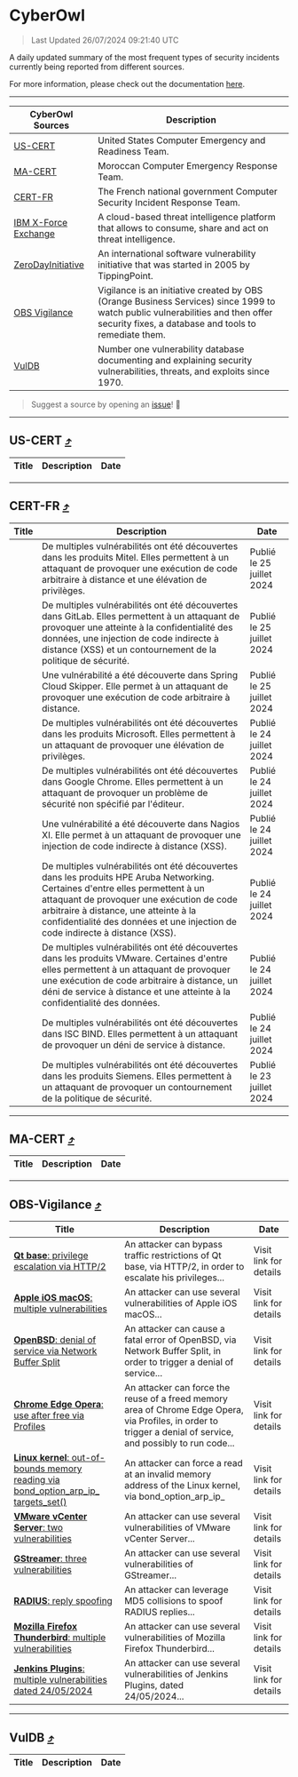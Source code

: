 
 <div id='top'></div>

# CyberOwl

 > Last Updated 26/07/2024 09:21:40 UTC
 
 A daily updated summary of the most frequent types of security incidents currently being reported from different sources.
 
 For more information, please check out the documentation [here](./docs/README.md).
 
 ---
 |CyberOwl Sources|Description|
 |---|---|
 |[US-CERT](#us-cert-arrow_heading_up)|United States Computer Emergency and Readiness Team.|
 |[MA-CERT](#ma-cert-arrow_heading_up)|Moroccan Computer Emergency Response Team.|
 |[CERT-FR](#cert-fr-arrow_heading_up)|The French national government Computer Security Incident Response Team.|
 |[IBM X-Force Exchange](#ibmcloud-arrow_heading_up)|A cloud-based threat intelligence platform that allows to consume, share and act on threat intelligence.|
 |[ZeroDayInitiative](#zerodayinitiative-arrow_heading_up)|An international software vulnerability initiative that was started in 2005 by TippingPoint.|
 |[OBS Vigilance](#obs-vigilance-arrow_heading_up)|Vigilance is an initiative created by OBS (Orange Business Services) since 1999 to watch public vulnerabilities and then offer security fixes, a database and tools to remediate them.|
 |[VulDB](#vuldb-arrow_heading_up)|Number one vulnerability database documenting and explaining security vulnerabilities, threats, and exploits since 1970.|
 
 > Suggest a source by opening an [issue](https://github.com/karimhabush/cyberowl/issues)! :raised_hands:
 ---

## US-CERT [:arrow_heading_up:](#cyberowl)

 |Title|Description|Date|
 |---|---|---|
 
 ---

## CERT-FR [:arrow_heading_up:](#cyberowl)

 |Title|Description|Date|
 |---|---|---|
 |[](https://www.cert.ssi.gouv.fr/avis/CERTFR-2024-AVI-0626/)|De multiples vulnérabilités ont été découvertes dans les produits Mitel. Elles permettent à un attaquant de provoquer une exécution de code arbitraire à distance et une élévation de privilèges.|Publié le 25 juillet 2024|
 |[](https://www.cert.ssi.gouv.fr/avis/CERTFR-2024-AVI-0625/)|De multiples vulnérabilités ont été découvertes dans GitLab. Elles permettent à un attaquant de provoquer une atteinte à la confidentialité des données, une injection de code indirecte à distance (XSS) et un contournement de la politique de sécurité.|Publié le 25 juillet 2024|
 |[](https://www.cert.ssi.gouv.fr/avis/CERTFR-2024-AVI-0624/)|Une vulnérabilité a été découverte dans Spring Cloud Skipper. Elle permet à un attaquant de provoquer une exécution de code arbitraire à distance.|Publié le 25 juillet 2024|
 |[](https://www.cert.ssi.gouv.fr/avis/CERTFR-2024-AVI-0623/)|De multiples vulnérabilités ont été découvertes dans les produits Microsoft. Elles permettent à un attaquant de provoquer une élévation de privilèges.|Publié le 24 juillet 2024|
 |[](https://www.cert.ssi.gouv.fr/avis/CERTFR-2024-AVI-0622/)|De multiples vulnérabilités ont été découvertes dans Google Chrome. Elles permettent à un attaquant de provoquer un problème de sécurité non spécifié par l'éditeur.|Publié le 24 juillet 2024|
 |[](https://www.cert.ssi.gouv.fr/avis/CERTFR-2024-AVI-0621/)|Une vulnérabilité a été découverte dans Nagios XI. Elle permet à un attaquant de provoquer une injection de code indirecte à distance (XSS).|Publié le 24 juillet 2024|
 |[](https://www.cert.ssi.gouv.fr/avis/CERTFR-2024-AVI-0620/)|De multiples vulnérabilités ont été découvertes dans les produits HPE Aruba Networking. Certaines d'entre elles permettent à un attaquant de provoquer une exécution de code arbitraire à distance, une atteinte à la confidentialité des données et une injection de code indirecte à distance (XSS).|Publié le 24 juillet 2024|
 |[](https://www.cert.ssi.gouv.fr/avis/CERTFR-2024-AVI-0619/)|De multiples vulnérabilités ont été découvertes dans les produits VMware. Certaines d'entre elles permettent à un attaquant de provoquer une exécution de code arbitraire à distance, un déni de service à distance et une atteinte à la confidentialité des données.|Publié le 24 juillet 2024|
 |[](https://www.cert.ssi.gouv.fr/avis/CERTFR-2024-AVI-0618/)|De multiples vulnérabilités ont été découvertes dans ISC BIND. Elles permettent à un attaquant de provoquer un déni de service à distance.|Publié le 24 juillet 2024|
 |[](https://www.cert.ssi.gouv.fr/avis/CERTFR-2024-AVI-0617/)|De multiples vulnérabilités ont été découvertes dans les produits Siemens. Elles permettent à un attaquant de provoquer un contournement de la politique de sécurité.|Publié le 23 juillet 2024|
 
 ---

## MA-CERT [:arrow_heading_up:](#cyberowl)

 |Title|Description|Date|
 |---|---|---|
 
 ---

## OBS-Vigilance [:arrow_heading_up:](#cyberowl)

 |Title|Description|Date|
 |---|---|---|
 |[<a href="https://vigilance.fr/vulnerability/Qt-base-privilege-escalation-via-HTTP-2-44705" class="noirorange"><b>Qt base</b>: privilege escalation via HTTP/2</a>](https://vigilance.fr/vulnerability/Qt-base-privilege-escalation-via-HTTP-2-44705)|An attacker can bypass traffic restrictions of Qt base, via HTTP/2, in order to escalate his privileges...|Visit link for details|
 |[<a href="https://vigilance.fr/vulnerability/Apple-iOS-macOS-multiple-vulnerabilities-42710" class="noirorange"><b>Apple iOS  macOS</b>: multiple vulnerabilities</a>](https://vigilance.fr/vulnerability/Apple-iOS-macOS-multiple-vulnerabilities-42710)|An attacker can use several vulnerabilities of Apple iOS  macOS...|Visit link for details|
 |[<a href="https://vigilance.fr/vulnerability/OpenBSD-denial-of-service-via-Network-Buffer-Split-42707" class="noirorange"><b>OpenBSD</b>: denial of service via Network Buffer Split</a>](https://vigilance.fr/vulnerability/OpenBSD-denial-of-service-via-Network-Buffer-Split-42707)|An attacker can cause a fatal error of OpenBSD, via Network Buffer Split, in order to trigger a denial of service...|Visit link for details|
 |[<a href="https://vigilance.fr/vulnerability/Chrome-Edge-Opera-use-after-free-via-Profiles-42706" class="noirorange"><b>Chrome  Edge  Opera</b>: use after free via Profiles</a>](https://vigilance.fr/vulnerability/Chrome-Edge-Opera-use-after-free-via-Profiles-42706)|An attacker can force the reuse of a freed memory area of Chrome  Edge  Opera, via Profiles, in order to trigger a denial of service, and possibly to run code...|Visit link for details|
 |[<a href="https://vigilance.fr/vulnerability/Linux-kernel-out-of-bounds-memory-reading-via-bond-option-arp-ip-targets-set-44697" class="noirorange"><b>Linux kernel</b>: out-of-bounds memory reading via bond_option_arp_ip_<wbr>targets_set()</wbr></a>](https://vigilance.fr/vulnerability/Linux-kernel-out-of-bounds-memory-reading-via-bond-option-arp-ip-targets-set-44697)|An attacker can force a read at an invalid memory address of the Linux kernel, via bond_option_arp_ip_|Visit link for details|
 |[<a href="https://vigilance.fr/vulnerability/VMware-vCenter-Server-two-vulnerabilities-42704" class="noirorange"><b>VMware vCenter Server</b>: two vulnerabilities</a>](https://vigilance.fr/vulnerability/VMware-vCenter-Server-two-vulnerabilities-42704)|An attacker can use several vulnerabilities of VMware vCenter Server...|Visit link for details|
 |[<a href="https://vigilance.fr/vulnerability/GStreamer-three-vulnerabilities-42703" class="noirorange"><b>GStreamer</b>: three vulnerabilities</a>](https://vigilance.fr/vulnerability/GStreamer-three-vulnerabilities-42703)|An attacker can use several vulnerabilities of GStreamer...|Visit link for details|
 |[<a href="https://vigilance.fr/vulnerability/RADIUS-reply-spoofing-44686" class="noirorange"><b>RADIUS</b>: reply spoofing</a>](https://vigilance.fr/vulnerability/RADIUS-reply-spoofing-44686)|An attacker can leverage MD5 collisions to spoof RADIUS replies...|Visit link for details|
 |[<a href="https://vigilance.fr/vulnerability/Mozilla-Firefox-Thunderbird-multiple-vulnerabilities-42695" class="noirorange"><b>Mozilla Firefox  Thunderbird</b>: multiple vulnerabilities</a>](https://vigilance.fr/vulnerability/Mozilla-Firefox-Thunderbird-multiple-vulnerabilities-42695)|An attacker can use several vulnerabilities of Mozilla Firefox  Thunderbird...|Visit link for details|
 |[<a href="https://vigilance.fr/vulnerability/Jenkins-Plugins-multiple-vulnerabilities-dated-24-05-2024-44389" class="noirorange"><b>Jenkins Plugins</b>: multiple vulnerabilities dated 24/05/2024</a>](https://vigilance.fr/vulnerability/Jenkins-Plugins-multiple-vulnerabilities-dated-24-05-2024-44389)|An attacker can use several vulnerabilities of Jenkins Plugins, dated 24/05/2024...|Visit link for details|
 
 ---

## VulDB [:arrow_heading_up:](#cyberowl)

 |Title|Description|Date|
 |---|---|---|
 